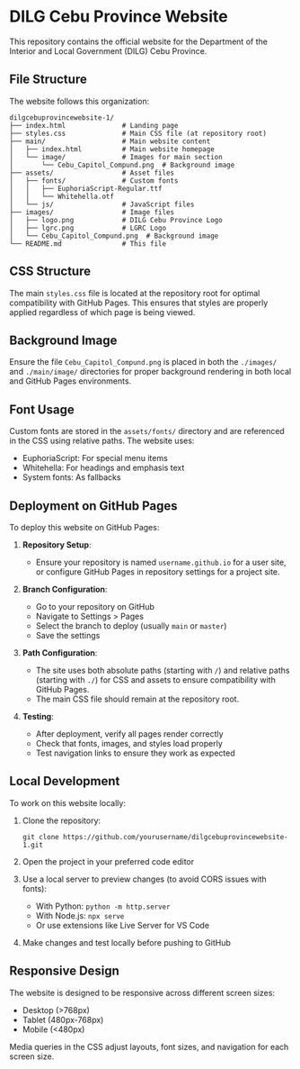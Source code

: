 # DILG Cebu Province Website

This repository contains the official website for the Department of the Interior and Local Government (DILG) Cebu Province.

## File Structure

The website follows this organization:

```
dilgcebuprovincewebsite-1/
├── index.html              # Landing page
├── styles.css              # Main CSS file (at repository root)
├── main/                   # Main website content
│   ├── index.html          # Main website homepage
│   └── image/              # Images for main section
│       └── Cebu_Capitol_Compund.png  # Background image
├── assets/                 # Asset files
│   ├── fonts/              # Custom fonts
│   │   ├── EuphoriaScript-Regular.ttf
│   │   └── Whitehella.otf
│   └── js/                 # JavaScript files
├── images/                 # Image files
│   ├── logo.png            # DILG Cebu Province Logo
│   ├── lgrc.png            # LGRC Logo
│   └── Cebu_Capitol_Compund.png  # Background image
└── README.md               # This file
```

## CSS Structure

The main `styles.css` file is located at the repository root for optimal compatibility with GitHub Pages. This ensures that styles are properly applied regardless of which page is being viewed.

## Background Image

Ensure the file `Cebu_Capitol_Compund.png` is placed in both the `./images/` and `./main/image/` directories for proper background rendering in both local and GitHub Pages environments.

## Font Usage

Custom fonts are stored in the `assets/fonts/` directory and are referenced in the CSS using relative paths. The website uses:

- EuphoriaScript: For special menu items
- Whitehella: For headings and emphasis text
- System fonts: As fallbacks

## Deployment on GitHub Pages

To deploy this website on GitHub Pages:

1. **Repository Setup**:
   - Ensure your repository is named `username.github.io` for a user site, or configure GitHub Pages in repository settings for a project site.

2. **Branch Configuration**:
   - Go to your repository on GitHub
   - Navigate to Settings > Pages
   - Select the branch to deploy (usually `main` or `master`)
   - Save the settings

3. **Path Configuration**:
   - The site uses both absolute paths (starting with `/`) and relative paths (starting with `./`) for CSS and assets to ensure compatibility with GitHub Pages.
   - The main CSS file should remain at the repository root.

4. **Testing**:
   - After deployment, verify all pages render correctly
   - Check that fonts, images, and styles load properly
   - Test navigation links to ensure they work as expected

## Local Development

To work on this website locally:

1. Clone the repository:
   ```
   git clone https://github.com/yourusername/dilgcebuprovincewebsite-1.git
   ```

2. Open the project in your preferred code editor

3. Use a local server to preview changes (to avoid CORS issues with fonts):
   - With Python: `python -m http.server`
   - With Node.js: `npx serve`
   - Or use extensions like Live Server for VS Code

4. Make changes and test locally before pushing to GitHub

## Responsive Design

The website is designed to be responsive across different screen sizes:
- Desktop (>768px)
- Tablet (480px-768px)
- Mobile (<480px)

Media queries in the CSS adjust layouts, font sizes, and navigation for each screen size.
